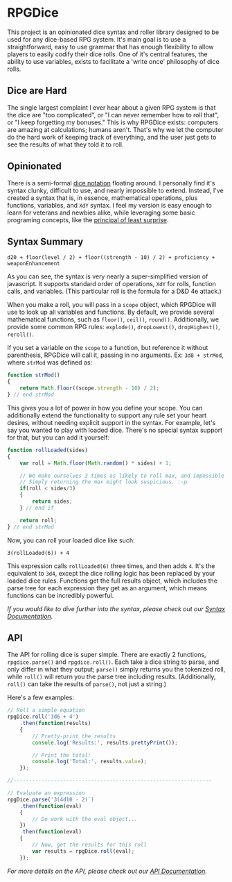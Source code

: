 # RPGDice

This project is an opinionated dice syntax and roller library designed to be used for any dice-based RPG system. It's
main goal is to use a straightforward, easy to use grammar that has enough flexibility to allow players to easily
codify their dice rolls. One of it's central features, the ability to use variables, exists to facilitate a 'write once'
philosophy of dice rolls.

## Dice are Hard

The single largest complaint I ever hear about a given RPG system is that the dice are "too complicated", or "I can
never remember how to roll that", or "I keep forgetting my bonuses." This is why RPGDice exists: computers are amazing
at calculations; humans aren't. That's why we let the computer do the hard work of keeping track of everything, and the
user just gets to see the results of what they told it to roll.

## Opinionated

There is a semi-formal [dice notation][] floating around. I personally find it's syntax clunky, difficult to use, and
nearly impossible to extend. Instead, I've created a syntax that is, in essence, mathematical operations, plus
functions,  variables, and `XdY` syntax. I feel my version is easy enough to learn for veterans and newbies alike, while
leveraging some basic programing concepts, like the [principal of least surprise][pola].

[dice notation]: http://en.wikipedia.org/wiki/Dice_notation
[pola]: http://en.wikipedia.org/wiki/Principle_of_least_astonishment

## Syntax Summary

`d20 + floor(level / 2) + floor((strength - 10) / 2) + proficiency + weaponEnhancement`

As you can see, the syntax is very nearly a super-simplified version of javascript. It supports standard order of
operations, `XdY` for rolls, function calls, and variables. (This particular roll is the formula for a D&D 4e attack.)

When you make a roll, you will pass in a `scope` object, which RPGDice will use to look up all variables and functions.
By default, we provide several mathematical functions, such as `floor()`, `ceil()`, `round()`. Additionally, we provide
some common RPG rules: `explode()`, `dropLowest()`, `dropHighest()`, `reroll()`.

If you set a variable on the `scope` to a function, but reference it without parenthesis, RPGDice will call it, passing
in no arguments. Ex: `3d8 + strMod`, where `strMod` was defined as:

```javascript
function strMod()
{
    return Math.floor((scope.strength - 10) / 2);
} // end strMod
```

This gives you a lot of power in how you define your scope. You can additionally extend the functionality to support any
rule set your heart desires, without needing explicit support in the syntax. For example, let's say you wanted to play
with loaded dice. There's no special syntax support for that, but you can add it yourself:

```javascript
function rollLoaded(sides)
{
    var roll = Math.floor(Math.random() * sides) + 1;

    // We make ourselves 3 times as likely to roll max, and impossible to roll the minimum.
    // Simply returning the max might look suspicious. :-p
    if(roll < sides/3)
    {
        return sides;
    } // end if

    return roll;
} // end strMod
```

Now, you can roll your loaded dice like such:

`3(rollLoaded(6)) + 4`

This expression calls `rollLoaded(6)` three times, and then adds `4`. It's the equivalent to `3d4`, except the dice
rolling logic has been replaced by your loaded dice rules. Functions get the full results object, which includes the
parse tree for each expression they get as an argument, which means functions can be incredibly powerful.

_If you would like to dive further into the syntax, please check out our [Syntax Documentation]()._

## API

The API for rolling dice is super simple. There are exactly 2 functions, `rpgdice.parse()` and `rpgdice.roll()`. Each
take a dice string to parse, and only differ in what they output; `parse()` simply returns you the tokenized roll, while
`roll()` will return you the parse tree including results. (Additionally, `roll()` can take the results of `parse()`, not
just a string.)

Here's a few examples:

```javascript
// Roll a simple equation
rpgDice.roll('3d6 + 4')
    .then(function(results)
    {
        // Pretty-print the results
        console.log('Results:', results.prettyPrint());

        // Print the total:
        console.log('Total:', results.value);
    });

//----------------------------------------------------------------

// Evaluate an expression
rpgDice.parse('3(4d10 - 2)`)
    .then(function(eval)
    {
        // Do work with the eval object...
    })
    .then(function(eval)
    {
        // Now, get the results for this roll
        var results = rpgDice.roll(eval);
    });
```

_For more details on the API, please check out our [API Documentation]()._